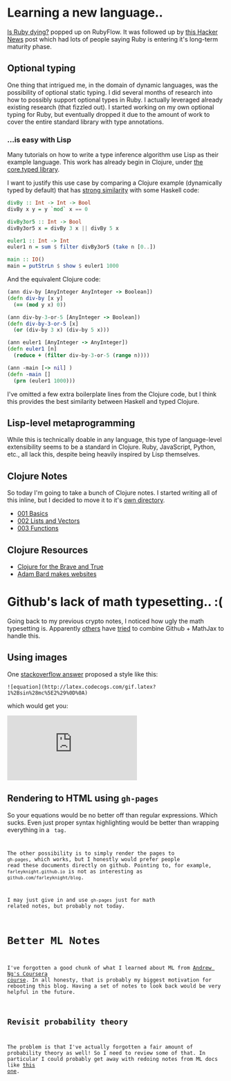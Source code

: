 # Learning a new language..

[Is Ruby dying?](http://jmoses.co/2013/12/21/is-ruby-dying.html) popped up on RubyFlow. It was followed up by [this Hacker News](https://news.ycombinator.com/item?id=6959355) post which had lots of people saying Ruby is entering it's long-term maturity phase. 

## Optional typing

One thing that intrigued me, in the domain of dynamic languages, was the possibility of optional static typing. I did several months of research into how to possibly support optional types in Ruby. I actually leveraged already existing research (that fizzled out). I started working on my own optional typing for Ruby, but eventually dropped it due to the amount of work to cover the entire standard library with type annotations.

### ...is easy with Lisp

Many tutorials on how to write a type inference algorithm use Lisp as their example language. This work has already begin in Clojure, under [the core.typed library](https://github.com/clojure/core.typed).

I want to justify this use case by comparing a Clojure example (dynamically typed by default) that has [strong similarity](http://adambard.com/blog/core-typed-vs-haskell/) with some Haskell code:

```haskell
divBy :: Int -> Int -> Bool
divBy x y = y `mod` x == 0

divBy3or5 :: Int -> Bool
divBy3or5 x = divBy 3 x || divBy 5 x

euler1 :: Int -> Int
euler1 n = sum $ filter divBy3or5 (take n [0..])

main :: IO()
main = putStrLn $ show $ euler1 1000
```

And the equivalent Clojure code:

```clojure
(ann div-by [AnyInteger AnyInteger -> Boolean])
(defn div-by [x y]
  (== (mod y x) 0))

(ann div-by-3-or-5 [AnyInteger -> Boolean])
(defn div-by-3-or-5 [x]
  (or (div-by 3 x) (div-by 5 x)))

(ann euler1 [AnyInteger -> AnyInteger])
(defn euler1 [n]
  (reduce + (filter div-by-3-or-5 (range n))))

(ann -main [-> nil] )
(defn -main []
  (prn (euler1 1000)))
```

I've omitted a few extra boilerplate lines from the Clojure code, but I think this provides the best similarity between Haskell and typed Clojure.

## Lisp-level metaprogramming

While this is technically doable in any language, this type of language-level extensibility seems to be a standard in Clojure. Ruby, JavaScript, Python, etc., all lack this, despite being heavily inspired by Lisp themselves.

## Clojure Notes

So today I'm going to take a bunch of Clojure notes. I started writing all of this inline, but I decided to move it to it's [own directory](http://github.com/farleyknight/blog/blob/master/clojure/).

* [001 Basics](http://github.com/farleyknight/blog/blob/master/clojure/001-basics.md)
* [002 Lists and Vectors](http://github.com/farleyknight/blog/blob/master/clojure/002-lasts_and_vectors.md)
* [003 Functions](http://github.com/farleyknight/blog/blobl/master/clojure/003-functions.md)

## Clojure Resources

* [Clojure for the Brave and True](http://www.braveclojure.com/)
* [Adam Bard makes websites](http://adambard.com/blog/)

# Github's lack of math typesetting.. :(

Going back to my previous crypto notes, I noticed how ugly the math typesetting is. Apparently [others](https://github.com/gollum/gollum/issues/288) have [tried](http://stevencarlislewalker.wordpress.com/2012/12/17/typsetting-math-on-github/) to combine Github + MathJax to handle this.

## Using images

One [stackoverflow answer](http://stackoverflow.com/a/11256862/47535) proposed a style like this:

```
![equation](http://latex.codecogs.com/gif.latex?1%2Bsin%28mc%5E2%29%0D%0A)
```

which would get you: 

![equation](http://latex.codecogs.com/gif.latex?1%2Bsin%28mc%5E2%29%0D%0A)

## Rendering to HTML using `gh-pages`

So your equations would be no better off than regular expressions. Which sucks. Even just proper syntax highlighting would be better than wrapping everything in a <code> tag.

The other possibility is to simply render the pages to `gh-pages`, which works, but I honestly would prefer people read these documents directly on github. Pointing to, for example, `farleyknight.github.io` is not as interesting as `github.com/farleyknight/blog`.

I may just give in and use `gh-pages` just for math related notes, but probably not today.

# Better ML Notes

I've forgotten a good chunk of what I learned about ML from [Andrew Ng's Coursera course](https://www.coursera.org/course/ml). In all honesty, that is probably my biggest motivation for rebooting this blog. Having a set of notes to look back would be very helpful in the future.

## Revisit probability theory

The problem is that I've actually forgotten a fair amount of probability theory as well! So I need to review some of that.  In particular I could probably get away with redoing notes from ML docs like [this one](http://alex.smola.org/drafts/thebook.pdf).

